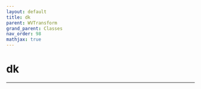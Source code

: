 ```yaml
---
layout: default
title: dk
parent: WVTransform
grand_parent: Classes
nav_order: 98
mathjax: true
---
```


#  dk




---

